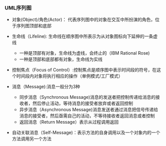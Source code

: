 ### UML序列图



- 对象(Object)/角色(Actor)： 代表序列图中的对象在交互中所扮演的角色，位于序列图顶部和底部

- 生命线（Lifeline): 生命线在顺序图中所表示为从对象图标向下延伸的一条虚线  
    - 一种是顶部有对象，生命线为虚线，会终止的（IBM Rational Rose)  
    - 一种是顶部和底部都有对象，生命线为实线  

- 控制焦点（Focus of Control）:控制焦点是顺序图中表示时间段的符号，在这个时间段内对象将执行相应的操作（单例模式/工厂模式）  
- 消息（Message):消息一般分为3种  
    - 同步消息（Synchronous Message)消息的发送者把控制传递给消息的接收者，然后停止活动，等待消息的接受者放弃或者返回控制  
    - 异步消息（Asynchronous Message)消息发送者通过消息把信号传递给消息的接受者，然后亟需自己的活动，不等待接收者返回消息或者控制  
    - 返回消息（Return Message）表示从过程调用返回
- 自动关联消息（Self-Message)：表示方法的自身调用以及一个对象内的一个方法调用另一个方法






